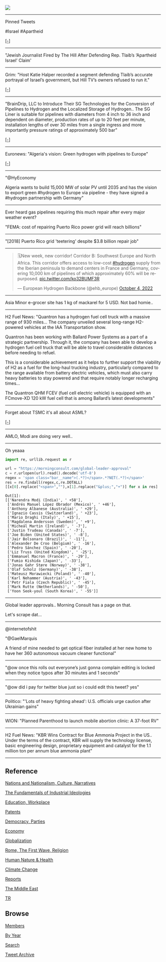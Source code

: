 <img src="https://drive.google.com/uc?export=view&id=1B2wf9R7AMH1d7Vw6e2mucLbIQ5NSjir7"/>

---

Pinned Tweets

\#Israel \#Apartheid 

[[-]](https://youtu.be/3a7d4Qa8M6I?t=390)

---

"Jewish Journalist Fired by The Hill After Defending Rep. Tlaib’s
‘Apartheid Israel’ Claim'

---

Grim: "Host Katie Halper recorded a segment defending Tlaib’s accurate
portrayal of Israel’s government, but Hill TV’s owners refused to run
it."

[[-]](https://theintercept.com/2022/09/29/hill-tv-israel-apartheid-rashida-tlaib-censorship/)

---

"BrainDrip, LLC to Introduce Their SG Technologies for the Conversion
of Pipelines to Hydrogen and the Localized Storage of Hydrogen.. The
SG Liner is suitable for pipelines with diameters from 4 inch to 36
inch and dependent on diameter, production rates of up to 20 feet per
minute, installation lengths of over 30 miles from a single ingress
and more importantly pressure ratings of approximately 500 bar"

[[-]](https://www.pr.com/press-release/870351)

---

Euronews: "Algeria's vision: Green hydrogen with pipelines to Europe"

[[-]](https://de.euronews.com/2022/10/03/algeriens-vision-gruner-wasserstoff-mit-pipelines-nach-europa)

---

"@HyEconomy

Algeria wants to build 15,000 MW of solar PV until 2035 and has the
vision to export green #hydrogen to Europe via pipeline - they have
signed a #hydrogen partnership with Germany"

---

Ever heard gas pipelines requiring this much repair after every major
weather event?

"FEMA: cost of repairing Puerto Rico power grid will reach billions"

---

"[2018] Puerto Rico grid 'teetering' despite $3.8 billion repair job"

---

<blockquote class="twitter-tweet"><p lang="en" dir="ltr">🗓️New week, new corridor! Corridor B: Southwest Europe and North Africa. This corridor offers access to low-cost <a href="https://twitter.com/hashtag/hydrogen?src=hash&amp;ref_src=twsrc%5Etfw">#hydrogen</a> supply from the Iberian peninsula to demand centers in France and Germany, covering 10,000 km of pipelines of which approximately 60% will be repurposed. <a href="https://t.co/ko32BUMF3R">pic.twitter.com/ko32BUMF3R</a></p>&mdash; European Hydrogen Backbone (@ehb_europe) <a href="https://twitter.com/ehb_europe/status/1577222333781401600?ref_src=twsrc%5Etfw">October 4, 2022</a></blockquote> <script async src="https://platform.twitter.com/widgets.js" charset="utf-8"></script>

---

Asia Minor e-grocer site has 1 kg of mackarel for 5 USD. Not bad
homie..

---

H2 Fuel News: "Quantron has a hydrogen fuel cell truck with a massive
range of 930 miles...  The company unveiled several long-range
H2-powered vehicles at the IAA Transportation show.

Quantron has been working with Ballard Power Systems as a part of a
strategic partnership. Through it, the company has been able to
develop a hydrogen fuel cell truck that will be able to travel
considerable distances before needing to refuel.

This is a considerable achievement as it helps to further support the
viability of H2 as a fuel for the long-haul trucking industry,
particularly compared to the range available from battery electric
vehicles, which must also carry heavy batteries to stay powered and
that require notably longer recharging times...

The Quantron QHM FCEV (fuel cell electric vehicle) is equipped with an
FCmove-XD 120 kW fuel cell that is among Ballard’s latest
developments"

---

Forget about TSMC it's all about ASML?

[[-]](https://youtu.be/Shuv9-MJBEU?t=37)

---

AMLO, Modi are doing very well..

---

Oh yeaaa

```python
import re, urllib.request as r

url = "https://morningconsult.com/global-leader-approval"
c = r.urlopen(url).read().decode('utf-8')
regex = 'span class="bar__name">(.*?)</span>.*?NET(.*?)</span>'
res = re.findall(regex,c,re.DOTALL)
[[x[0].replace("<span>",""),x[1].replace("&plus;","+")] for x in res]
```

```text
Out[1]: 
[['Narendra Modi (India)', ' +58'],
 ['Andrés Manuel López Obrador (Mexico)', ' +46'],
 ['Anthony Albanese (Australia)', ' +29'],
 ['Ignazio Cassis (Switzerland)', ' +23'],
 ['Mario Draghi (Italy)', ' +15'],
 ['Magdalena Andersson (Sweden)', ' +9'],
 ['Micheál Martin (Ireland)', ' -7'],
 ['Justin Trudeau (Canada)', ' -7'],
 ['Joe Biden (United States)', ' -8'],
 ['Jair Bolsonaro (Brazil)', ' -11'],
 ['Alexander De Croo (Belgium)', ' -16'],
 ['Pedro Sánchez (Spain)', ' -20'],
 ['Liz Truss (United Kingdom)', ' -25'],
 ['Emmanuel Macron (France)', ' -29'],
 ['Fumio Kishida (Japan)', ' -33'],
 ['Jonas Gahr Støre (Norway)', ' -38'],
 ['Olaf Scholz (Germany)', ' -38'],
 ['Mateusz Morawiecki (Poland)', ' -40'],
 ['Karl Nehammer (Austria)', ' -43'],
 ['Petr Fiala (Czech Republic)', ' -45'],
 ['Mark Rutte (Netherlands)', ' -50'],
 ['Yoon Seok-youl (South Korea)', ' -55']]
```

---

Global leader approvals.. Morning Consult has a page on that.

Let's scrape dat...

---

@internetofshit

"@GaelMarquis

A friend of mine needed to get optical fiber installed at her new home
to have her 360 autonomous vacuum cleaner functional"

---

"@ow once this rolls out everyone’s just gonna complain editing is
locked when they notice typos after 30 minutes and 1 seconds"

---

"@ow did i pay for twitter blue just so i could edit this tweet? yes"

---

Politico: "'Lots of heavy fighting ahead': U.S. officials urge caution
after Ukrainian gains"

---

WION: "Planned Parenthood to launch mobile abortion clinic: A 37-foot
RV"

---

H2 Fuel News: "KBR Wins Contract for Blue Ammonia Project in the
US.. Under the terms of the contract, KBR will supply the technology
license, basic engineering design, proprietary equipment and catalyst
for the 1.1 million ton per annum blue ammonia plant"

---

## Reference

[Nations and Nationalism, Culture, Narratives](2013/02/nations-and-nationalism.html)

[The Fundamentals of Industrial Ideologies](2011/04/fundamentals-of-industrial-ideologies.html)

[Education, Workplace](2017/09/education-workplace.html)

[Patents](2018/09/patents.html)

[Democracy, Parties](2016/11/democracy.html)

[Economy](2018/05/economy.html)

[Globalization](2018/09/globalization.html)

[Rome, The First Wave, Religion](2017/12/rome.html)

[Human Nature & Health](2020/07/human-nature.html)

[Climate Change](2018/12/climate.html)

[Reports](2019/05/reports.html)

[The Middle East](2019/07/middleeast.html)

[TR](../tr)

## Browse

[Members](2022/08/members.html)

[By Year](years.html)

[Search](search.html)

[Tweet Archive](tweets/index.html)

